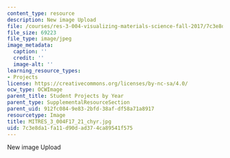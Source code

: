 ```yaml
---
content_type: resource
description: New image Upload
file: /courses/res-3-004-visualizing-materials-science-fall-2017/7c3e8da1fa11d90dad374ca89541f575_MITRES_3_004F17_21_chyr.jpg
file_size: 69223
file_type: image/jpeg
image_metadata:
  caption: ''
  credit: ''
  image-alt: ''
learning_resource_types:
- Projects
license: https://creativecommons.org/licenses/by-nc-sa/4.0/
ocw_type: OCWImage
parent_title: Student Projects by Year
parent_type: SupplementalResourceSection
parent_uid: 912fc084-9e83-2bfd-38af-df58a71a8917
resourcetype: Image
title: MITRES_3_004F17_21_chyr.jpg
uid: 7c3e8da1-fa11-d90d-ad37-4ca89541f575
---
```

New image Upload